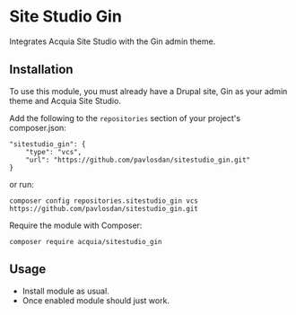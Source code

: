 # Site Studio Gin
Integrates Acquia Site Studio with the Gin admin theme.

## Installation

To use this module, you must already have a Drupal site, Gin as your admin theme and Acquia Site Studio.

Add the following to the `repositories` section of your project's composer.json:

```
"sitestudio_gin": {
    "type": "vcs",
    "url": "https://github.com/pavlosdan/sitestudio_gin.git"
}
```

or run:

```
composer config repositories.sitestudio_gin vcs https://github.com/pavlosdan/sitestudio_gin.git
```

Require the module with Composer:

`composer require acquia/sitestudio_gin`

## Usage
- Install module as usual.
- Once enabled module should just work.
